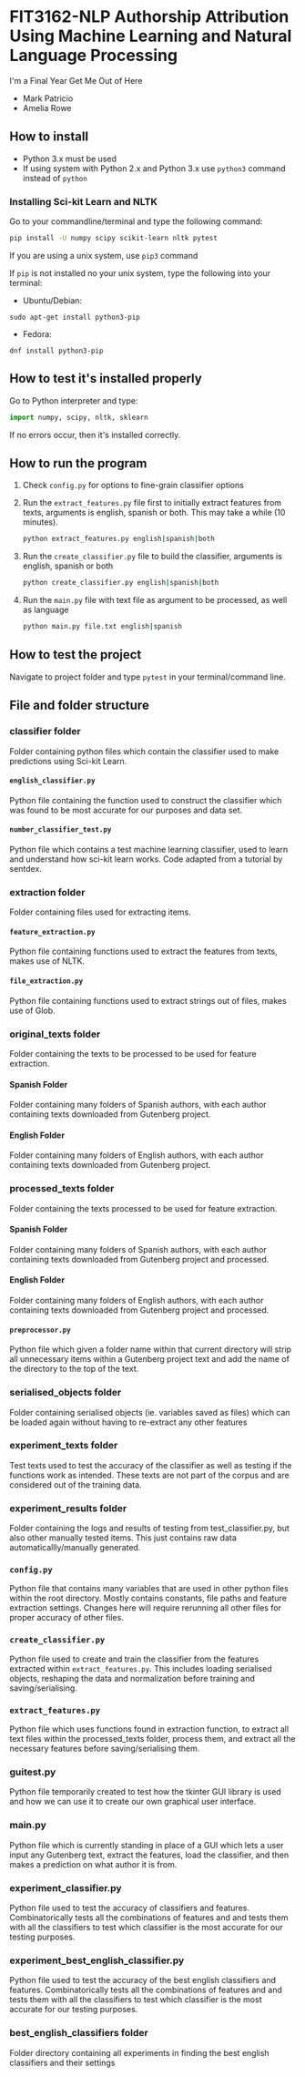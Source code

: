 # FIT3162-NLP Authorship Attribution Using Machine Learning and Natural Language Processing

I'm a Final Year Get Me Out of Here

- Mark Patricio
- Amelia Rowe

## How to install

- Python 3.x must be used
- If using system with Python 2.x and Python 3.x use `python3` command instead of `python`

### Installing Sci-kit Learn and NLTK

Go to your commandline/terminal and type the following command:

```bash
pip install -U numpy scipy scikit-learn nltk pytest
```

If you are using a unix system, use `pip3` command

If `pip` is not installed no your unix system, type the following into your terminal:

- Ubuntu/Debian:

```debian
sudo apt-get install python3-pip
```

- Fedora:

```fedora
dnf install python3-pip
```

## How to test it's installed properly

Go to Python interpreter and type:

```python
import numpy, scipy, nltk, sklearn
```

If no errors occur, then it's installed correctly.

## How to run the program

1. Check `config.py` for options to fine-grain classifier options

2. Run the `extract_features.py` file first to initially extract features from texts, arguments is english, spanish or both. This may take a while (10 minutes).

    ```bash
    python extract_features.py english|spanish|both
    ```

3. Run the `create_classifier.py` file to build the classifier, arguments is english, spanish or both

    ```bash
    python create_classifier.py english|spanish|both
    ```

4. Run the `main.py` file with text file as argument to be processed, as well as language

    ```bash
    python main.py file.txt english|spanish
    ```

## How to test the project ##

Navigate to project folder and type `pytest` in your terminal/command line.

## File and folder structure

### classifier folder

Folder containing python files which contain the classifier used to make predictions using Sci-kit Learn.

#### `english_classifier.py`

Python file containing the function used to construct the classifier which was found to be most accurate for our purposes and data set.

#### `number_classifier_test.py`

Python file which contains a test machine learning classifier, used to learn and understand how sci-kit learn works. Code adapted from a tutorial by sentdex.

### extraction folder

Folder containing files used for extracting items.

#### `feature_extraction.py`

Python file containing functions used to extract the features from texts, makes use of NLTK.

#### `file_extraction.py`

Python file containing functions used to extract strings out of files, makes use of Glob.

### original_texts folder

Folder containing the texts to be processed to be used for feature extraction.

#### Spanish Folder

Folder containing many folders of Spanish authors, with each author containing texts downloaded from Gutenberg project.

#### English Folder

Folder containing many folders of English authors, with each author containing texts downloaded from Gutenberg project.

### processed_texts folder

Folder containing the texts processed to be used for feature extraction.

#### Spanish Folder

Folder containing many folders of Spanish authors, with each author containing texts downloaded from Gutenberg project and processed.

#### English Folder

Folder containing many folders of English authors, with each author containing texts downloaded from Gutenberg project and processed.

#### `preprocessor.py`

Python file which given a folder name within that current directory will strip all unnecessary items within a Gutenberg project text and add the name of the directory to the top of the text.

### serialised_objects folder

Folder containing serialised objects (ie. variables saved as files) which can be loaded again without having to re-extract any other features

### experiment_texts folder

Test texts used to test the accuracy of the classifier as well as testing if the functions work as intended. These texts are not part of the corpus and are considered out of the training data.

### experiment_results folder

Folder containing the logs and results of testing from test_classifier.py, but also other manually tested items. This just contains raw data automaticallly/manually generated.

### `config.py`

Python file that contains many variables that are used in other python files within the root directory. Mostly contains constants, file paths and feature extraction settings. Changes here will require rerunning all other files for proper accuracy of other files.

### `create_classifier.py`

Python file used to create and train the classifier from the features extracted within `extract_features.py`. This includes loading serialised objects, reshaping the data and normalization before training and saving/serialising.

### `extract_features.py`

Python file which uses functions found in extraction function, to extract all text files within the processed_texts folder, process them, and extract all the necessary features before saving/serialising them.

### guitest.py

Python file temporarily created to test how the tkinter GUI library is used and how we can use it to create our own graphical user interface.

### main.py

Python file which is currently standing in place of a GUI which lets a user input any Gutenberg text, extract the features, load the classifier, and then makes a prediction on what author it is from.

### experiment_classifier.py

Python file used to test the accuracy of classifiers and features. Combinatorically tests all the combinations of features and and tests them with all the classifiers to test which classifier is the most accurate for our testing purposes.

### experiment_best_english_classifier.py

Python file used to test the accuracy of the best english classifiers and features. Combinatorically tests all the combinations of features and and tests them with all the classifiers to test which classifier is the most accurate for our testing purposes.

### best_english_classifiers folder

Folder directory containing all experiments in finding the best english classifiers and their settings